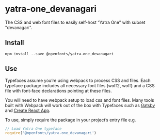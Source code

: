 
# yatra-one_devanagari

The CSS and web font files to easily self-host “Yatra One” with subset "devanagari".

## Install

`npm install --save @openfonts/yatra-one_devanagari`

## Use

Typefaces assume you’re using webpack to process CSS and files. Each typeface
package includes all necessary font files (woff2, woff) and a CSS file with
font-face declarations pointing at these files.

You will need to have webpack setup to load css and font files. Many tools built
with Webpack will work out of the box with Typefaces such as [Gatsby](https://github.com/gatsbyjs/gatsby)
and [Create React App](https://github.com/facebookincubator/create-react-app).

To use, simply require the package in your project’s entry file e.g.

```javascript
// Load Yatra One typeface
require('@openfonts/yatra-one_devanagari')
```
